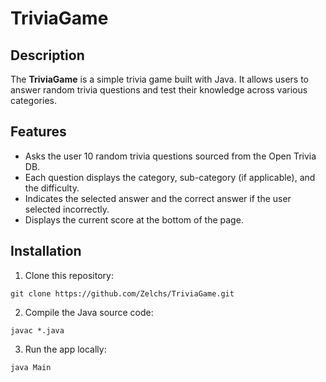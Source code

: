 # TriviaGame

## Description

The **TriviaGame** is a simple trivia game built with Java. It allows users to answer random trivia questions and test
their knowledge across various categories.

## Features

- Asks the user 10 random trivia questions sourced from the Open Trivia DB.
- Each question displays the category, sub-category (if applicable), and the difficulty.
- Indicates the selected answer and the correct answer if the user selected incorrectly.
- Displays the current score at the bottom of the page.

## Installation

1. Clone this repository:

```shell
git clone https://github.com/Zelchs/TriviaGame.git
```

2. Compile the Java source code:

```shell
javac *.java
```

3. Run the app locally:

```shell
java Main
```

